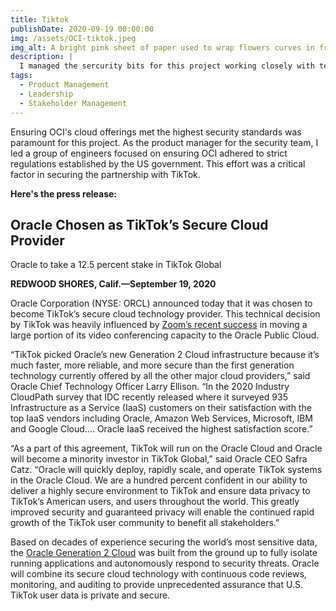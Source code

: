 ```yaml
---
title: Tiktok
publishDate: 2020-09-19 00:00:00
img: /assets/OCI-tiktok.jpeg
img_alt: A bright pink sheet of paper used to wrap flowers curves in front of rich blue background
description: |
  I managed the sercurity bits for this project working closely with teams across multiple organizations and managing stakeholders both 'up' and 'down' stream.
tags:
  - Product Management
  - Leadership
  - Stakeholder Management
---
```

Ensuring OCI's cloud offerings met the highest security standards was paramount for this project. As the product manager for the security team, I led a group of engineers focused on ensuring OCI adhered to strict regulations established by the US government. This effort was a critical factor in securing the partnership with TikTok.

**Here's the press release:**

Oracle Chosen as TikTok’s Secure Cloud Provider
-----------------------------------------------

Oracle to take a 12.5 percent stake in TikTok Global

**REDWOOD SHORES, Calif.—September 19, 2020**

Oracle Corporation (NYSE: ORCL) announced today that it was chosen to become TikTok’s secure cloud technology provider. This technical decision by TikTok was heavily influenced by [Zoom’s recent success](https://www.oracle.com/customers/zoom.html) in moving a large portion of its video conferencing capacity to the Oracle Public Cloud.

“TikTok picked Oracle’s new Generation 2 Cloud infrastructure because it’s much faster, more reliable, and more secure than the first generation technology currently offered by all the other major cloud providers,” said Oracle Chief Technology Officer Larry Ellison. “In the 2020 Industry CloudPath survey that IDC recently released where it surveyed 935 Infrastructure as a Service (IaaS) customers on their satisfaction with the top IaaS vendors including Oracle, Amazon Web Services, Microsoft, IBM and Google Cloud.... Oracle IaaS received the highest satisfaction score.”

“As a part of this agreement, TikTok will run on the Oracle Cloud and Oracle will become a minority investor in TikTok Global,” said Oracle CEO Safra Catz. “Oracle will quickly deploy, rapidly scale, and operate TikTok systems in the Oracle Cloud. We are a hundred percent confident in our ability to deliver a highly secure environment to TikTok and ensure data privacy to TikTok’s American users, and users throughout the world. This greatly improved security and guaranteed privacy will enable the continued rapid growth of the TikTok user community to benefit all stakeholders.”

Based on decades of experience securing the world’s most sensitive data, the [Oracle Generation 2 Cloud](https://www.oracle.com/cloud/) was built from the ground up to fully isolate running applications and autonomously respond to security threats. Oracle will combine its secure cloud technology with continuous code reviews, monitoring, and auditing to provide unprecedented assurance that U.S. TikTok user data is private and secure.